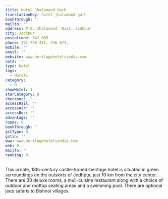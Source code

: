 ```yaml
---
title: Hotel Jhalamand Garh
translationKey: hotel-jhalamand-garh
bookthrough: ''
mailto: ''
address: P.O. Jhalamand  Dist. Jodhpur
city: Jodhpur
postalcode: 342 005
phone: 291-740 481, 746 674,
mobile: ''
email: ''
website: www.heritagehotelsindia.com
note: ''
type: hotel
tags:
  - Hotels
category:
  - H
showHotel: 1
starCategory: 0
checkout: ''
accessRail: ''
accessAir: ''
accessBus: ''
advantage: ''
rooms: 0
bookThrough: ''
gstType: 0
gstin: ''
www: www.heritagehotelsindia.com
web: 0
mailTo: ''
ranking: 0
---
```







This ornate, 18th-century castle-turned-heritage hotel is situated in green surroundings on the outskirts of Jodhpur, just 10 km from the city center. There are 30 deluxe rooms, a muli-cuisine restaurant along with a choice of outdoor and rooftop seating areas and a swimming pool. There are optional jeep safaris to Bishnoi villages.
